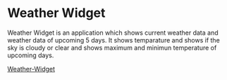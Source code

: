 # Weather Widget

Weather Widget is an application which shows current weather data and weather data of upcoming 5 days. It shows temparature and shows if the sky is cloudy or clear and shows maximum and minimun temperature of upcoming days.

[Weather-Widget](https://hilarious-figolla-09c923.netlify.app/)
